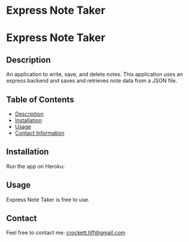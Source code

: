# Express Note Taker

# Express Note Taker

## Description

An application to write, save, and delete notes. This application uses an express backend and saves and retrieves note data from a JSON file.

## Table of Contents
* [Description](#description)
* [Installation](#installation)
* [Usage](#usage)
* [Contact Information](#contact)

## Installation

Run the app on Heroku: 

## Usage
Express Note Taker is free to use.

## Contact 
Feel free to contact me:
crockett.tiff@gmail.com
